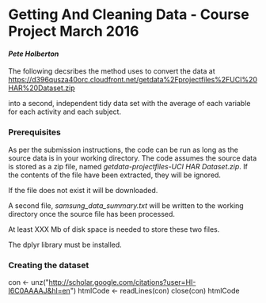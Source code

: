# Getting And Cleaning Data - Course Project March 2016

#### _Pete Holberton_

The following decsribes the method uses to convert the data at
https://d396qusza40orc.cloudfront.net/getdata%2Fprojectfiles%2FUCI%20HAR%20Dataset.zip

into a second, independent tidy data set with the average of each variable for each activity and each subject.


### Prerequisites

As per the submission instructions, the code can be run as long as the source data is in your working directory.  The code assumes the source data is stored as a zip file, named *getdata-projectfiles-UCI HAR Dataset.zip*.  If the contents of the file have been extracted, they will be ignored.

If the file does not exist it will be downloaded.

A second file, *samsung_data_summary.txt* will be written to the working directory once the source file has been processed.

At least XXX Mb of disk space is needed to store these two files.

The dplyr library must be installed.


### Creating the dataset



con <- unz("http://scholar.google.com/citations?user=HI-I6C0AAAAJ&hl=en")
htmlCode <- readLines(con)
close(con)
htmlCode
